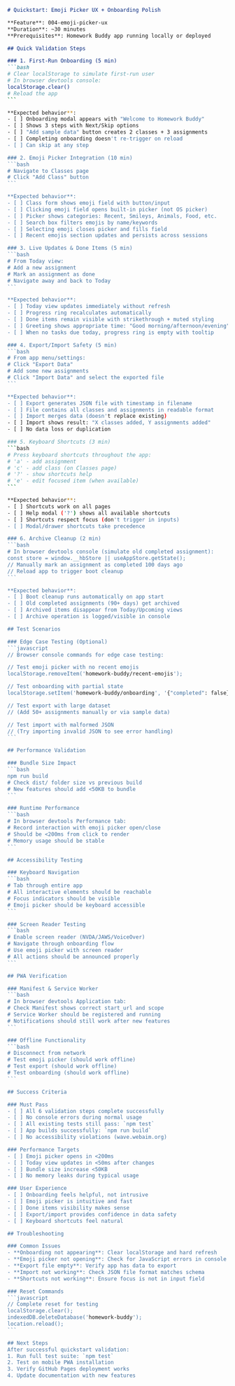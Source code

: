 ````markdown
# Quickstart: Emoji Picker UX + Onboarding Polish

**Feature**: 004-emoji-picker-ux  
**Duration**: ~30 minutes  
**Prerequisites**: Homework Buddy app running locally or deployed

## Quick Validation Steps

### 1. First-Run Onboarding (5 min)
```bash
# Clear localStorage to simulate first-run user
# In browser devtools console:
localStorage.clear()
# Reload the app
```

**Expected behavior**:
- [ ] Onboarding modal appears with "Welcome to Homework Buddy"
- [ ] Shows 3 steps with Next/Skip options
- [ ] "Add sample data" button creates 2 classes + 3 assignments
- [ ] Completing onboarding doesn't re-trigger on reload
- [ ] Can skip at any step

### 2. Emoji Picker Integration (10 min)
```bash
# Navigate to Classes page
# Click "Add Class" button
```

**Expected behavior**:
- [ ] Class form shows emoji field with button/input
- [ ] Clicking emoji field opens built-in picker (not OS picker)
- [ ] Picker shows categories: Recent, Smileys, Animals, Food, etc.
- [ ] Search box filters emojis by name/keywords
- [ ] Selecting emoji closes picker and fills field
- [ ] Recent emojis section updates and persists across sessions

### 3. Live Updates & Done Items (5 min)
```bash
# From Today view:
# Add a new assignment
# Mark an assignment as done
# Navigate away and back to Today
```

**Expected behavior**:
- [ ] Today view updates immediately without refresh
- [ ] Progress ring recalculates automatically
- [ ] Done items remain visible with strikethrough + muted styling
- [ ] Greeting shows appropriate time: "Good morning/afternoon/evening"
- [ ] When no tasks due today, progress ring is empty with tooltip

### 4. Export/Import Safety (5 min)
```bash
# From app menu/settings:
# Click "Export Data"
# Add some new assignments
# Click "Import Data" and select the exported file
```

**Expected behavior**:
- [ ] Export generates JSON file with timestamp in filename
- [ ] File contains all classes and assignments in readable format
- [ ] Import merges data (doesn't replace existing)
- [ ] Import shows result: "X classes added, Y assignments added"
- [ ] No data loss or duplication

### 5. Keyboard Shortcuts (3 min)
```bash
# Press keyboard shortcuts throughout the app:
# 'a' - add assignment
# 'c' - add class (on Classes page)
# '?' - show shortcuts help
# 'e' - edit focused item (when available)
```

**Expected behavior**:
- [ ] Shortcuts work on all pages  
- [ ] Help modal ('?') shows all available shortcuts
- [ ] Shortcuts respect focus (don't trigger in inputs)
- [ ] Modal/drawer shortcuts take precedence

### 6. Archive Cleanup (2 min)
```bash
# In browser devtools console (simulate old completed assignment):
const store = window.__hbStore || useAppStore.getState();
// Manually mark an assignment as completed 100 days ago
// Reload app to trigger boot cleanup
```

**Expected behavior**:
- [ ] Boot cleanup runs automatically on app start
- [ ] Old completed assignments (90+ days) get archived
- [ ] Archived items disappear from Today/Upcoming views
- [ ] Archive operation is logged/visible in console

## Test Scenarios

### Edge Case Testing (Optional)
```javascript
// Browser console commands for edge case testing:

// Test emoji picker with no recent emojis
localStorage.removeItem('homework-buddy/recent-emojis');

// Test onboarding with partial state
localStorage.setItem('homework-buddy/onboarding', '{"completed": false}');

// Test export with large dataset
// (Add 50+ assignments manually or via sample data)

// Test import with malformed JSON
// (Try importing invalid JSON to see error handling)
```

## Performance Validation

### Bundle Size Impact
```bash
npm run build
# Check dist/ folder size vs previous build
# New features should add <50KB to bundle
```

### Runtime Performance
```bash
# In browser devtools Performance tab:
# Record interaction with emoji picker open/close
# Should be <200ms from click to render
# Memory usage should be stable
```

## Accessibility Testing

### Keyboard Navigation
```bash
# Tab through entire app
# All interactive elements should be reachable
# Focus indicators should be visible
# Emoji picker should be keyboard accessible
```

### Screen Reader Testing
```bash
# Enable screen reader (NVDA/JAWS/VoiceOver)
# Navigate through onboarding flow
# Use emoji picker with screen reader
# All actions should be announced properly
```

## PWA Verification

### Manifest & Service Worker
```bash
# In browser devtools Application tab:
# Check Manifest shows correct start_url and scope
# Service Worker should be registered and running
# Notifications should still work after new features
```

### Offline Functionality
```bash
# Disconnect from network
# Test emoji picker (should work offline)
# Test export (should work offline)  
# Test onboarding (should work offline)
```

## Success Criteria

### Must Pass
- [ ] All 6 validation steps complete successfully
- [ ] No console errors during normal usage
- [ ] All existing tests still pass: `npm test`
- [ ] App builds successfully: `npm run build`
- [ ] No accessibility violations (wave.webaim.org)

### Performance Targets
- [ ] Emoji picker opens in <200ms
- [ ] Today view updates in <50ms after changes
- [ ] Bundle size increase <50KB
- [ ] No memory leaks during typical usage

### User Experience
- [ ] Onboarding feels helpful, not intrusive
- [ ] Emoji picker is intuitive and fast
- [ ] Done items visibility makes sense
- [ ] Export/import provides confidence in data safety
- [ ] Keyboard shortcuts feel natural

## Troubleshooting

### Common Issues
- **Onboarding not appearing**: Clear localStorage and hard refresh
- **Emoji picker not opening**: Check for JavaScript errors in console
- **Export file empty**: Verify app has data to export
- **Import not working**: Check JSON file format matches schema
- **Shortcuts not working**: Ensure focus is not in input field

### Reset Commands
```javascript
// Complete reset for testing
localStorage.clear();
indexedDB.deleteDatabase('homework-buddy');
location.reload();
```

## Next Steps
After successful quickstart validation:
1. Run full test suite: `npm test`
2. Test on mobile PWA installation
3. Verify GitHub Pages deployment works
4. Update documentation with new features

````
